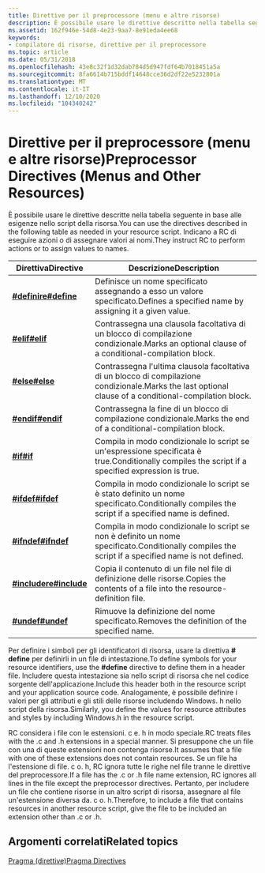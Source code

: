 ```yaml
---
title: Direttive per il preprocessore (menu e altre risorse)
description: È possibile usare le direttive descritte nella tabella seguente in base alle esigenze nello script della risorsa. Indicano a RC di eseguire azioni o di assegnare valori ai nomi.
ms.assetid: 162f946e-54d8-4e23-9aa7-8e91eda4ee68
keywords:
- compilatore di risorse, direttive per il preprocessore
ms.topic: article
ms.date: 05/31/2018
ms.openlocfilehash: 43e8c32f1d32dab784d5d947fdf64b7018451a5a
ms.sourcegitcommit: 8fa6614b715bddf14648cce36d2df22e5232801a
ms.translationtype: MT
ms.contentlocale: it-IT
ms.lasthandoff: 12/10/2020
ms.locfileid: "104340242"
---
```

# <a name="preprocessor-directives-menus-and-other-resources"></a><span data-ttu-id="6945f-105">Direttive per il preprocessore (menu e altre risorse)</span><span class="sxs-lookup"><span data-stu-id="6945f-105">Preprocessor Directives (Menus and Other Resources)</span></span>

<span data-ttu-id="6945f-106">È possibile usare le direttive descritte nella tabella seguente in base alle esigenze nello script della risorsa.</span><span class="sxs-lookup"><span data-stu-id="6945f-106">You can use the directives described in the following table as needed in your resource script.</span></span> <span data-ttu-id="6945f-107">Indicano a RC di eseguire azioni o di assegnare valori ai nomi.</span><span class="sxs-lookup"><span data-stu-id="6945f-107">They instruct RC to perform actions or to assign values to names.</span></span>



| <span data-ttu-id="6945f-108">Direttiva</span><span class="sxs-lookup"><span data-stu-id="6945f-108">Directive</span></span>                     | <span data-ttu-id="6945f-109">Descrizione</span><span class="sxs-lookup"><span data-stu-id="6945f-109">Description</span></span>                                                           |
|-------------------------------|-----------------------------------------------------------------------|
| [<span data-ttu-id="6945f-110">**\#definire**</span><span class="sxs-lookup"><span data-stu-id="6945f-110">**\#define**</span></span>](-define.md)   | <span data-ttu-id="6945f-111">Definisce un nome specificato assegnando a esso un valore specificato.</span><span class="sxs-lookup"><span data-stu-id="6945f-111">Defines a specified name by assigning it a given value.</span></span>               |
| [<span data-ttu-id="6945f-112">**\#elif**</span><span class="sxs-lookup"><span data-stu-id="6945f-112">**\#elif**</span></span>](-elif.md)       | <span data-ttu-id="6945f-113">Contrassegna una clausola facoltativa di un blocco di compilazione condizionale.</span><span class="sxs-lookup"><span data-stu-id="6945f-113">Marks an optional clause of a conditional-compilation block.</span></span>          |
| [<span data-ttu-id="6945f-114">**\#else**</span><span class="sxs-lookup"><span data-stu-id="6945f-114">**\#else**</span></span>](-else.md)       | <span data-ttu-id="6945f-115">Contrassegna l'ultima clausola facoltativa di un blocco di compilazione condizionale.</span><span class="sxs-lookup"><span data-stu-id="6945f-115">Marks the last optional clause of a conditional-compilation block.</span></span>    |
| [<span data-ttu-id="6945f-116">**\#endif**</span><span class="sxs-lookup"><span data-stu-id="6945f-116">**\#endif**</span></span>](-endif.md)     | <span data-ttu-id="6945f-117">Contrassegna la fine di un blocco di compilazione condizionale.</span><span class="sxs-lookup"><span data-stu-id="6945f-117">Marks the end of a conditional-compilation block.</span></span>                     |
| [<span data-ttu-id="6945f-118">**\#if**</span><span class="sxs-lookup"><span data-stu-id="6945f-118">**\#if**</span></span>](-if.md)           | <span data-ttu-id="6945f-119">Compila in modo condizionale lo script se un'espressione specificata è true.</span><span class="sxs-lookup"><span data-stu-id="6945f-119">Conditionally compiles the script if a specified expression is true.</span></span>  |
| [<span data-ttu-id="6945f-120">**\#ifdef**</span><span class="sxs-lookup"><span data-stu-id="6945f-120">**\#ifdef**</span></span>](-ifdef.md)     | <span data-ttu-id="6945f-121">Compila in modo condizionale lo script se è stato definito un nome specificato.</span><span class="sxs-lookup"><span data-stu-id="6945f-121">Conditionally compiles the script if a specified name is defined.</span></span>     |
| [<span data-ttu-id="6945f-122">**\#ifndef**</span><span class="sxs-lookup"><span data-stu-id="6945f-122">**\#ifndef**</span></span>](-ifndef.md)   | <span data-ttu-id="6945f-123">Compila in modo condizionale lo script se non è definito un nome specificato.</span><span class="sxs-lookup"><span data-stu-id="6945f-123">Conditionally compiles the script if a specified name is not defined.</span></span> |
| [<span data-ttu-id="6945f-124">**\#includere**</span><span class="sxs-lookup"><span data-stu-id="6945f-124">**\#include**</span></span>](-include.md) | <span data-ttu-id="6945f-125">Copia il contenuto di un file nel file di definizione delle risorse.</span><span class="sxs-lookup"><span data-stu-id="6945f-125">Copies the contents of a file into the resource-definition file.</span></span>      |
| [<span data-ttu-id="6945f-126">**\#undef**</span><span class="sxs-lookup"><span data-stu-id="6945f-126">**\#undef**</span></span>](-undef.md)     | <span data-ttu-id="6945f-127">Rimuove la definizione del nome specificato.</span><span class="sxs-lookup"><span data-stu-id="6945f-127">Removes the definition of the specified name.</span></span>                         |



 

<span data-ttu-id="6945f-128">Per definire i simboli per gli identificatori di risorsa, usare la direttiva **\# define** per definirli in un file di intestazione.</span><span class="sxs-lookup"><span data-stu-id="6945f-128">To define symbols for your resource identifiers, use the **\#define** directive to define them in a header file.</span></span> <span data-ttu-id="6945f-129">Includere questa intestazione sia nello script di risorsa che nel codice sorgente dell'applicazione.</span><span class="sxs-lookup"><span data-stu-id="6945f-129">Include this header both in the resource script and your application source code.</span></span> <span data-ttu-id="6945f-130">Analogamente, è possibile definire i valori per gli attributi e gli stili delle risorse includendo Windows. h nello script della risorsa.</span><span class="sxs-lookup"><span data-stu-id="6945f-130">Similarly, you define the values for resource attributes and styles by including Windows.h in the resource script.</span></span>

<span data-ttu-id="6945f-131">RC considera i file con le estensioni. c e. h in modo speciale.</span><span class="sxs-lookup"><span data-stu-id="6945f-131">RC treats files with the .c and .h extensions in a special manner.</span></span> <span data-ttu-id="6945f-132">Si presuppone che un file con una di queste estensioni non contenga risorse.</span><span class="sxs-lookup"><span data-stu-id="6945f-132">It assumes that a file with one of these extensions does not contain resources.</span></span> <span data-ttu-id="6945f-133">Se un file ha l'estensione di file. c o. h, RC ignora tutte le righe nel file tranne le direttive del preprocessore.</span><span class="sxs-lookup"><span data-stu-id="6945f-133">If a file has the .c or .h file name extension, RC ignores all lines in the file except the preprocessor directives.</span></span> <span data-ttu-id="6945f-134">Pertanto, per includere un file che contiene risorse in un altro script di risorsa, assegnare al file un'estensione diversa da. c o. h.</span><span class="sxs-lookup"><span data-stu-id="6945f-134">Therefore, to include a file that contains resources in another resource script, give the file to be included an extension other than .c or .h.</span></span>

## <a name="related-topics"></a><span data-ttu-id="6945f-135">Argomenti correlati</span><span class="sxs-lookup"><span data-stu-id="6945f-135">Related topics</span></span>

<dl> <dt>

[<span data-ttu-id="6945f-136">Pragma (direttive)</span><span class="sxs-lookup"><span data-stu-id="6945f-136">Pragma Directives</span></span>](pragma-directives.md)
</dt> </dl>

 

 




